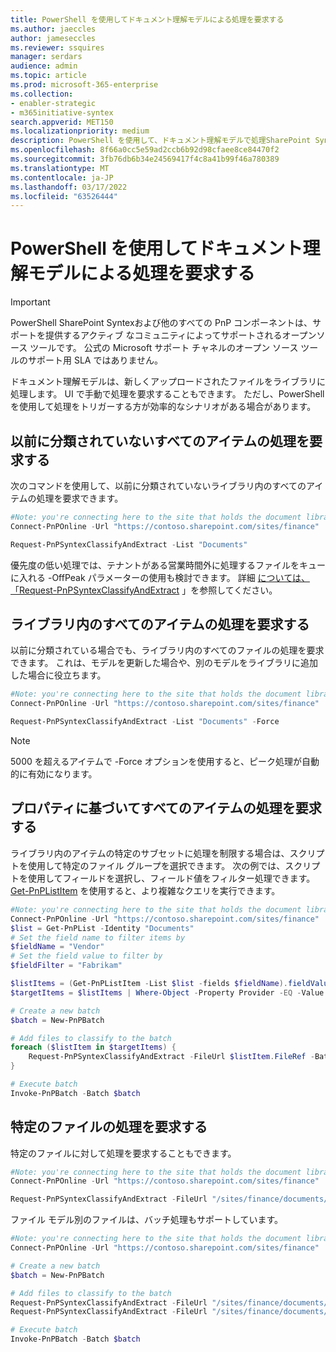 ```yaml
---
title: PowerShell を使用してドキュメント理解モデルによる処理を要求する
ms.author: jaeccles
author: jameseccles
ms.reviewer: ssquires
manager: serdars
audience: admin
ms.topic: article
ms.prod: microsoft-365-enterprise
ms.collection:
- enabler-strategic
- m365initiative-syntex
search.appverid: MET150
ms.localizationpriority: medium
description: PowerShell を使用して、ドキュメント理解モデルで処理SharePoint Syntexする方法について説明します。
ms.openlocfilehash: 8f66a0cc5e59ad2ccb6b92d98cfaee8ce84470f2
ms.sourcegitcommit: 3fb76db6b34e24569417f4c8a41b99f46a780389
ms.translationtype: MT
ms.contentlocale: ja-JP
ms.lasthandoff: 03/17/2022
ms.locfileid: "63526444"
---
```

# <a name="use-powershell-to-request-processing-by-a-document-understanding-model"></a>PowerShell を使用してドキュメント理解モデルによる処理を要求する

> [!IMPORTANT]
> PowerShell SharePoint Syntexおよび他のすべての PnP コンポーネントは、サポートを提供するアクティブ なコミュニティによってサポートされるオープンソース ツールです。 公式の Microsoft サポート チャネルのオープン ソース ツールのサポート用 SLA ではありません。

ドキュメント理解モデルは、新しくアップロードされたファイルをライブラリに処理します。 UI で手動で処理を要求することもできます。 ただし、PowerShell を使用して処理をトリガーする方が効率的なシナリオがある場合があります。

## <a name="request-processing-of-all-items-that-have-not-been-previously-classified"></a>以前に分類されていないすべてのアイテムの処理を要求する

次のコマンドを使用して、以前に分類されていないライブラリ内のすべてのアイテムの処理を要求できます。

```PowerShell
#Note: you're connecting here to the site that holds the document library you want to process
Connect-PnPOnline -Url "https://contoso.sharepoint.com/sites/finance"

Request-PnPSyntexClassifyAndExtract -List "Documents"
```

優先度の低い処理では、テナントがある営業時間外に処理するファイルをキューに入れる -OffPeak パラメーターの使用も検討できます。 詳細 [については、「Request-PnPSyntexClassifyAndExtract](https://pnp.github.io/powershell/cmdlets/Request-PnPSyntexClassifyAndExtract.html) 」を参照してください。

## <a name="request-processing-of-all-items-in-a-library"></a>ライブラリ内のすべてのアイテムの処理を要求する

以前に分類されている場合でも、ライブラリ内のすべてのファイルの処理を要求できます。 これは、モデルを更新した場合や、別のモデルをライブラリに追加した場合に役立ちます。

```PowerShell
#Note: you're connecting here to the site that holds the document library you want to process
Connect-PnPOnline -Url "https://contoso.sharepoint.com/sites/finance"

Request-PnPSyntexClassifyAndExtract -List "Documents" -Force
```

> [!NOTE]
> 5000 を超えるアイテムで -Force オプションを使用すると、ピーク処理が自動的に有効になります。

## <a name="request-processing-of-all-items-based-on-a-property"></a>プロパティに基づいてすべてのアイテムの処理を要求する

ライブラリ内のアイテムの特定のサブセットに処理を制限する場合は、スクリプトを使用して特定のファイル グループを選択できます。 次の例では、スクリプトを使用してフィールドを選択し、フィールド値をフィルター処理できます。 [Get-PnPListItem](https://pnp.github.io/powershell/cmdlets/Get-PnPListItem.html) を使用すると、より複雑なクエリを実行できます。

```PowerShell
#Note: you're connecting here to the site that holds the document library you want to process
Connect-PnPOnline -Url "https://contoso.sharepoint.com/sites/finance"
$list = Get-PnPList -Identity "Documents"
# Set the field name to filter items by
$fieldName = "Vendor"
# Set the field value to filter by
$fieldFilter = "Fabrikam"

$listItems = (Get-PnPListItem -List $list -fields $fieldName).fieldValues
$targetItems = $listItems | Where-Object -Property Provider -EQ -Value $fieldFilter

# Create a new batch
$batch = New-PnPBatch

# Add files to classify to the batch
foreach ($listItem in $targetItems) {
    Request-PnPSyntexClassifyAndExtract -FileUrl $listItem.FileRef -Batch $classifyBatch
}

# Execute batch
Invoke-PnPBatch -Batch $batch
```

## <a name="request-processing-of-specific-files"></a>特定のファイルの処理を要求する

特定のファイルに対して処理を要求することもできます。

```PowerShell
#Note: you're connecting here to the site that holds the document library you want to process
Connect-PnPOnline -Url "https://contoso.sharepoint.com/sites/finance"

Request-PnPSyntexClassifyAndExtract -FileUrl "/sites/finance/documents/contoso contract.docx"
```

ファイル モデル別のファイルは、バッチ処理もサポートしています。

```PowerShell
#Note: you're connecting here to the site that holds the document library you want to process
Connect-PnPOnline -Url "https://contoso.sharepoint.com/sites/finance"

# Create a new batch
$batch = New-PnPBatch

# Add files to classify to the batch
Request-PnPSyntexClassifyAndExtract -FileUrl "/sites/finance/documents/contoso contract.docx" -Batch $batch
Request-PnPSyntexClassifyAndExtract -FileUrl "/sites/finance/documents/relecloud contract.docx" -Batch $batch

# Execute batch
Invoke-PnPBatch -Batch $batch
```
